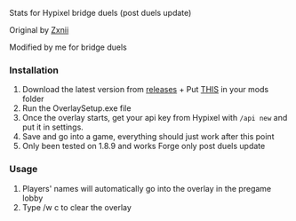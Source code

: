 
Stats for Hypixel bridge duels (post duels update)

Original by [Zxnii](https://github.com/Zxnii/duels-overlay)

Modified by me for bridge duels

### Installation
1. Download the latest version from [releases](https://github.com/TheExploration/bridge-duels-overlay/releases/download/1.2/Bridge.Duels.Overlay.Setup.1.1.4.exe) + Put [THIS](https://github.com/TheExploration/bridge-duels-overlay/releases/download/1.2/Seraph-1.0.0.jar) in your mods folder
2. Run the OverlaySetup.exe file
4. Once the overlay starts, get your api key from Hypixel with `/api new` and put it in settings.
5. Save and go into a game, everything should just work after this point
6. Only been tested on 1.8.9 and works Forge only post duels update

### Usage
1. Players' names will automatically go into the overlay in the pregame lobby
2. Type /w c to clear the overlay
